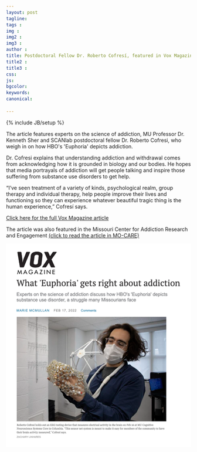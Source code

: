 ```yaml
---
layout: post
tagline: 
tags : 
img : 
img2 : 
img3 : 
author : 
title: Postdoctoral Fellow Dr. Roberto Cofresí, featured in Vox Magazine article discussing substance use disorder and its depiction in HBO's 'Euphoria'
title2 : 
title3 : 
css: 
js: 
bgcolor: 
keywords: 
canonical:

---
```

{% include JB/setup %}

The article features experts on the science of addiction, MU Professor Dr. Kenneth Sher and SCANlab postdoctoral fellow Dr. Roberto Cofresi, who weigh in on how HBO's 'Euphoria' depicts addiction.<!--readmore-->

Dr. Cofresi explains that understanding addiction and withdrawal comes from acknowledging how it is grounded in biology and our bodies. He hopes that media portrayals of addiction will get people talking and inspire those suffering from substance use disorders to get help. 

“I’ve seen treatment of a variety of kinds, psychological realm, group therapy and individual therapy, help people improve their lives and functioning so they can experience whatever beautiful tragic thing is the human experience,” Cofresí says. 

[Click here for the full Vox Magazine article](https://www.voxmagazine.com/arts/tv/what-euphoria-gets-right-about-addiction/article_dedd1856-8dc7-11ec-ac96-d7fa8848b4aa.html)

The article was also featured in the Missouri Center for Addiction Research and Engagement [(click to read the article in MO-CARE)](https://mocare.missouri.edu/news/mo-care-investigators-weigh-how-show-euphoria-portrays-addiction) 


![VoxMagazine](/assets/images/news/voxmag.png)

